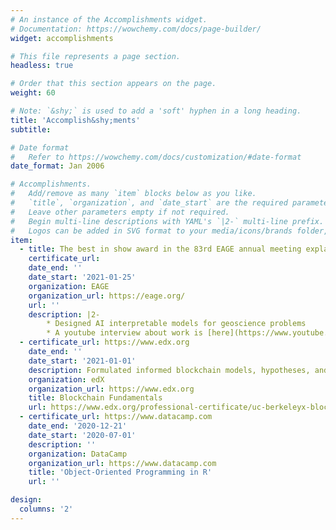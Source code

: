 ```yaml
---
# An instance of the Accomplishments widget.
# Documentation: https://wowchemy.com/docs/page-builder/
widget: accomplishments

# This file represents a page section.
headless: true

# Order that this section appears on the page.
weight: 60

# Note: `&shy;` is used to add a 'soft' hyphen in a long heading.
title: 'Accomplish&shy;ments'
subtitle:

# Date format
#   Refer to https://wowchemy.com/docs/customization/#date-format
date_format: Jan 2006

# Accomplishments.
#   Add/remove as many `item` blocks below as you like.
#   `title`, `organization`, and `date_start` are the required parameters.
#   Leave other parameters empty if not required.
#   Begin multi-line descriptions with YAML's `|2-` multi-line prefix.
#   Logos can be added in SVG format to your media/icons/brands folder, named accordingly to the brand (lowercase and replacing spaces with underscores). For example, add a logo for an organization named “My Brand” as media/icons/brands/my_brand.svg. Three popular Accomplishment brands are included automatically to help you get started.
item:
  - title: The best in show award in the 83rd EAGE annual meeting explainable AI hackathon.
    certificate_url: 
    date_end: ''
    date_start: '2021-01-25'
    organization: EAGE
    organization_url: https://eage.org/
    url: ''
    description: |2- 
        * Designed AI interpretable models for geoscience problems 
        * A youtube interview about work is [here](https://www.youtube.com/watch?v=AsOCNFj60CE) 
  - certificate_url: https://www.edx.org
    date_end: ''
    date_start: '2021-01-01'
    description: Formulated informed blockchain models, hypotheses, and use cases.
    organization: edX
    organization_url: https://www.edx.org
    title: Blockchain Fundamentals
    url: https://www.edx.org/professional-certificate/uc-berkeleyx-blockchain-fundamentals
  - certificate_url: https://www.datacamp.com
    date_end: '2020-12-21'
    date_start: '2020-07-01'
    description: ''
    organization: DataCamp
    organization_url: https://www.datacamp.com
    title: 'Object-Oriented Programming in R'
    url: ''

design:
  columns: '2'
---
```

